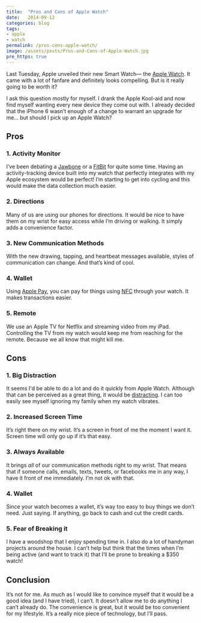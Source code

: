 ```yaml
---
title:  "Pros and Cons of Apple Watch"
date:   2014-09-12
categories: blog
tags:
- apple
- watch
permalink: /pros-cons-apple-watch/
image: /assets/posts/Pros-and-Cons-of-Apple-Watch.jpg
pre_https: true
---
```


Last Tuesday, Apple unveiled their new Smart Watch— the [Apple Watch](http://www.apple.com/watch/). It came with a lot of fanfare and definitely looks compelling. But is it really going to be worth it?

<!--more-->

I ask this question mostly for myself. I drank the Apple Kool-aid and now find myself wanting every new device they come out with. I already decided that the iPhone 6 wasn’t enough of a change to warrant an upgrade for me... but should I pick up an Apple Watch?

## Pros

### 1\. Activity Monitor

I’ve been debating a [Jawbone](https://jawbone.com/up) or a [FitBit](http://www.fitbit.com/flex) for quite some time. Having an activity-tracking device built into my watch that perfectly integrates with my Apple ecosystem would be perfect! I’m starting to get into cycling and this would make the data collection much easier.

### 2\. Directions

Many of us are using our phones for directions. It would be nice to have them on my wrist for easy access while I’m driving or walking. It simply adds a convenience factor.

### 3\. New Communication Methods

With the new drawing, tapping, and heartbeat messages available, styles of communication can change. And that’s kind of cool.

### 4\. Wallet

Using [Apple Pay](http://www.apple.com/apple-pay/), you can pay for things using [NFC](http://en.wikipedia.org/wiki/Near_field_communication) through your watch. It makes transactions easier.

### 5\. Remote

We use an Apple TV for Netflix and streaming video from my iPad. Controlling the TV from my watch would keep me from reaching for the remote. Because we all know that might kill me.

## Cons

### 1\. Big Distraction

It seems I'd be able to do a lot and do it quickly from Apple Watch. Although that can be perceived as a great thing, it would be [distracting](http://joebuhlig.com/put-distractions-place/). I can too easily see myself ignoring my family when my watch vibrates.

### 2\. Increased Screen Time

It’s right there on my wrist. It’s a screen in front of me the moment I want it. Screen time will only go up if it’s that easy.

### 3\. Always Available

It brings _all_ of our communication methods right to my wrist. That means that if someone calls, emails, texts, tweets, or facebooks me in any way, I have it front of me immediately. I’m not ok with that.

### 4\. Wallet

Since your watch becomes a wallet, it’s way too easy to buy things we don’t need. Just saying. If anything, go back to cash and cut the credit cards.

### 5\. Fear of Breaking it

I have a woodshop that I enjoy spending time in. I also do a lot of handyman projects around the house. I can’t help but think that the times when I’m being active (and want to track it) that I’ll be prone to breaking a $350 watch!

## Conclusion

It’s not for me. As much as I would like to convince myself that it would be a good idea (and I have tried), I can’t. It doesn’t allow me to do anything I can’t already do. The convenience is great, but it would be too convenient for my lifestyle. It’s a really nice piece of technology, but I’ll pass.